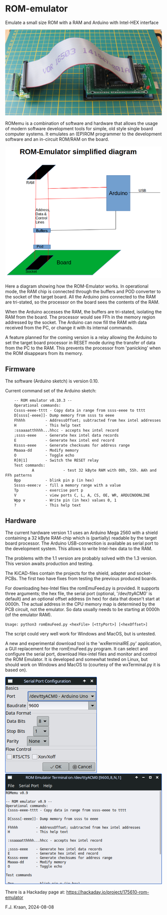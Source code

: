 # ROM-emulator
Emulate a small size ROM with a RAM and Arduino with Intel-HEX interface

![Arduino Mega 2560 with ROMemu 1.1 shield, cable and adaper/pod](romemuv1.1set.jpg)

ROMemu is a combination of software and hardware that allows the usage of 
modern software development tools for simple, old style single board computer 
systems. It emulates an (EP)ROM programmer to the development software and 
an in-circuit ROM/RAM on the board.

![ROMemu simplified diagram](SimplifiedDiagram.png)

Here a diagram showing how the ROM-Emulator works. In operational mode, 
the RAM chip is connected through the buffers and POD converter to the 
socket of the target board. All the Arduino pins connected to the RAM
are tri-stated, so the processor on the board sees the contents of the 
RAM. 

When the Arduino accesses the RAM, the buffers are tri-stated, isolating
the RAM from the board. The processor would see FFh in the memory region
addressed by the socket. The Arduino can now fill the RAM with data 
received from the PC, or change it with its internal commands.

A feature planned for the coming version is a relay allowing the Arduino
to set the target board processor in RESET mode during the transfer of 
data from the PC to the RAM. This prevents the processor from 'panicking'
when the ROM disappears from its memory.

## Firmware

The software (Arduino sketch) is version 0.10.

Current command set of the Arduino sketch:

		-- ROM emulator v0.10.3 --
		Operational commands:
 		Cssss-eeee-tttt - Copy data in range from ssss-eeee to tttt
 		D[ssss[-eeee]]- Dump memory from ssss to eeee
 		Fhhhh         - AddressOffset; subtracted from hex intel addresses
 		H             - This help text
 		:ssaaaatthhhh...hhcc - accepts hex intel record
 		;ssss-eeee    - Generate hex intel data records
 		E             - Generate hex intel end record
 		Kssss-eeee    - Generate checksums for address range
 		Maaaa-dd      - Modify memory
 		O             - Toggle echo
 		R[0|1]        - Switch the RESET relay
		Test commands:
                A             - test 32 kByte RAM with 00h, 55h. AAh and FFh patterns
		Bpp           - blink pin p (in hex)
 		Sssss-eeee:v  - fill a memory range with a value
 		Tp            - exercise port p
 		V             - view ports C, L, A, CS, OE, WR, ARDUINOONLINE
 		Wpp v         - Write pin (in hex) values 0, 1
 		?             - This help text

## Hardware

The current hardware version 1.1 uses an Arduino Mega 2560 with a shield 
containing a 32 kByte RAM-chip which is (partially) readable by the target 
board processor. The Arduino USB-connection is available as serial port 
to the development system. This allows to write Intel-hex data to the RAM.

The problems with the 1.1 version are probably solved with the 1.3 version. 
This version awaits production and testing.


The KiCAD-files contain the projects for the shield, adapter and socket-
PCBs. The first two have fixes from testing the previous produced boards.  

For downloading hex-Intel files the romEmuFeed.py is provided. It supports 
three arguments; the hex file, the serial port (optional, '/dev/ttyACM0' 
is default) and an optional offset address (in hex) for data that doesn't 
start at 0000h. The actual address in the CPU memory map is determined by 
the PCB circuit, not the emulator. So data usually needs to be starting 
at 0000h (of the emulator RAM).

    Usage: python3 romEmuFeed.py <hexFile> [<ttyPort>] [<hexOffset>]
    
The script could very well work for Windows and MacOS, but is untested.

A new and experimental download tool is the 'wxRerminalRE.py' application, 
a GUI replacement for the romEmuFeed.py program. It can select and configure 
the serial port, download Hex-intel files and monitor and control the ROM 
Emulator. It is developed and somewhat tested on Linux, but should work 
on Windows and MacOS to (courtesy of the wxTerminal.py it is based on).

![Serial port configuration window](serialPortConfig.png) ![Terminal window](terminalWindow.png)

There is a Hackaday page at: https://hackaday.io/project/175610-rom-emulator

F.J. Kraan, 2024-08-08
